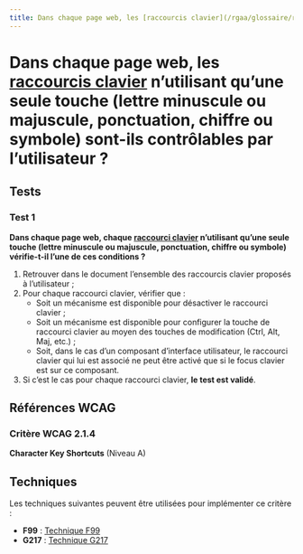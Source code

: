 ```yaml
---
title: Dans chaque page web, les [raccourcis clavier](/rgaa/glossaire/raccourci-clavier) n’utilisant qu’une seule touche (lettre minuscule ou majuscule, ponctuation, chiffre ou symbole) sont-ils contrôlables par l’utilisateur ?
---
```


# Dans chaque page web, les [raccourcis clavier](/rgaa/glossaire/raccourci-clavier) n’utilisant qu’une seule touche (lettre minuscule ou majuscule, ponctuation, chiffre ou symbole) sont-ils contrôlables par l’utilisateur ?



## Tests

### Test 1

**Dans chaque page web, chaque [raccourci clavier](/rgaa/glossaire/raccourci-clavier) n’utilisant qu’une seule touche (lettre minuscule ou majuscule, ponctuation, chiffre ou symbole) vérifie-t-il l’une de ces conditions ?**

1. Retrouver dans le document l’ensemble des raccourcis clavier proposés à l’utilisateur ;
2. Pour chaque raccourci clavier, vérifier que :
   - Soit un mécanisme est disponible pour désactiver le raccourci clavier ;
   - Soit un mécanisme est disponible pour configurer la touche de raccourci clavier au moyen des touches de modification (Ctrl, Alt, Maj, etc.) ;
   - Soit, dans le cas d’un composant d’interface utilisateur, le raccourci clavier qui lui est associé ne peut être activé que si le focus clavier est sur ce composant.
3. Si c’est le cas pour chaque raccourci clavier, **le test est validé**.



## Références WCAG

### Critère WCAG 2.1.4

**Character Key Shortcuts** (Niveau A)



## Techniques

Les techniques suivantes peuvent être utilisées pour implémenter ce critère :

- **F99** : [Technique F99](https://www.w3.org/WAI/WCAG21/Techniques/html/F99)
- **G217** : [Technique G217](https://www.w3.org/WAI/WCAG21/Techniques/html/G217)
